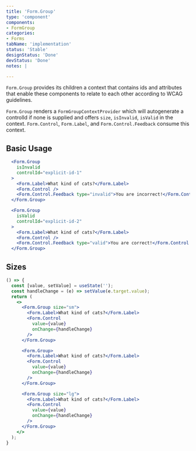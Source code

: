 ```yaml
---
title: 'Form.Group'
type: 'component'
components:
- FormGroup
categories:
- Forms
tabName: 'implementation'
status: 'Stable'
designStatus: 'Done'
devStatus: 'Done'
notes: |

---
```


`Form.Group` provides its children a context that contains ids and attributes
that enable these components to relate to each other according to WCAG guidelines.

`Form.Group` renders a `FormGroupContextProvider` which will autogenerate a
controlId if none is supplied and offers `size`, `isInvalid`, `isValid` in the
context. `Form.Control`, `Form.Label`, and `Form.Control.Feedback` consume this context.

## Basic Usage

```jsx live
  <Form.Group
    isInvalid
    controlId="explicit-id-1"
  >
    <Form.Label>What kind of cats?</Form.Label>
    <Form.Control />
    <Form.Control.Feedback type="invalid">You are incorrect!</Form.Control.Feedback>
  </Form.Group>
```

```jsx live
  <Form.Group
    isValid
    controlId="explicit-id-2"
  >
    <Form.Label>What kind of cats?</Form.Label>
    <Form.Control />
    <Form.Control.Feedback type="valid">You are correct!</Form.Control.Feedback>
  </Form.Group>
```

## Sizes

```jsx live
() => {
  const [value, setValue] = useState('');
  const handleChange = (e) => setValue(e.target.value);
  return (
    <>
      <Form.Group size="sm">
        <Form.Label>What kind of cats?</Form.Label>
        <Form.Control
          value={value}
          onChange={handleChange}
        />
      </Form.Group>

      <Form.Group>
        <Form.Label>What kind of cats?</Form.Label>
        <Form.Control
          value={value}
          onChange={handleChange}
        />
      </Form.Group>

      <Form.Group size="lg">
        <Form.Label>What kind of cats?</Form.Label>
        <Form.Control
          value={value}
          onChange={handleChange}
        />
      </Form.Group>
    </>
  );
}
```

